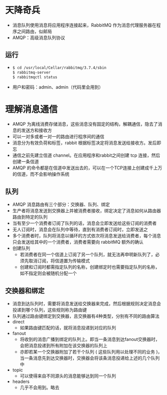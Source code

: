 # 天降奇兵

* 消息队列使用消息将应用程序连接起来，RabbitMQ 作为消息代理服务器在程序之间路由，似邮局
* AMQP：高级消息队列协议

## 运行

* ```bash
  $ cd /usr/local/Cellar/rabbitmq/3.7.4/sbin
  $ rabbitmq-server
  $ rabbitmqctl status
  ```

* 用户和密码：admin、admin（代码里会用到）

# 理解消息通信

* AMQP 为离线消费存储消息，这些消息没有固定的结构，解耦通信，隐去了消息的发送方和接收方
* 可以一对多或者一对一的路由进行程序间的通信
* 消息分为有效负荷和标签，rabbit 根据标签决定将消息发送给接收方。发后即忘
* 通信之前先建立信道 channel。在应用程序和rabbit之间创建 tcp 连接，然后创建一条信道
*   AMQP 的命令都是在信道中发送出去的，可以在一个TCP连接上创建成千上万的信道，而不会影响操作系统

## 队列

* AMQP 消息路由有三个部分：交换器、队列、绑定
* 生产者将消息发送到交换器上并被消费者接收，绑定决定了消息如何从路由器路由到特定的队列
* 当有至少一个消费者订阅了队列的话，消息会立即发送给这些订阅的消费者
* 无人订阅时，消息会在队列中等待，直到有消费者订阅时，立即发送之
* 多个消费者时，队列将消息以循环的方式依次将消息发送给消费者，每个消息只会发送给其中的一个消费者，消费者需要向 rabbitMQ 额外的确认
* 创建队列
  * 若消费者在同一个信道上订阅了另一个队列，就无法再申明新队列了，必须先取消订阅，将信道置为传输模式
  * 创建和订阅时都需指定队列的名称，创建绑定时也需要指定队列的名称，如不指定则会被随机分配一个

## 交换器和绑定

* 消息到达队列时，需要将消息发送给交换器来完成，然后根据规则决定消息会投递到哪个队列，这些规则称为路由键
* 队列通过路由键绑定到交换器，且交换器有4种类型，分别有不同的路由算法
* direct
  * 如果路由键匹配的话，就将消息投递到对应的队列
* fanout
  * 将收到的消息广播到绑定的队列上。即当一条消息到达fanout交换器时，会把消息投递到所有附加在该交换器的队列上
  * 亦即若某一个交换器附加了若干个队列 ( 这些队列用以处理不同的业务 )，当一条消息先到达交换器时，交换器会将该条消息投递给上述的几个队列中
* topic
  * 可以使得来自不同源头的消息能够达到同一个队列
* headers
  * 几乎不会用到。略去